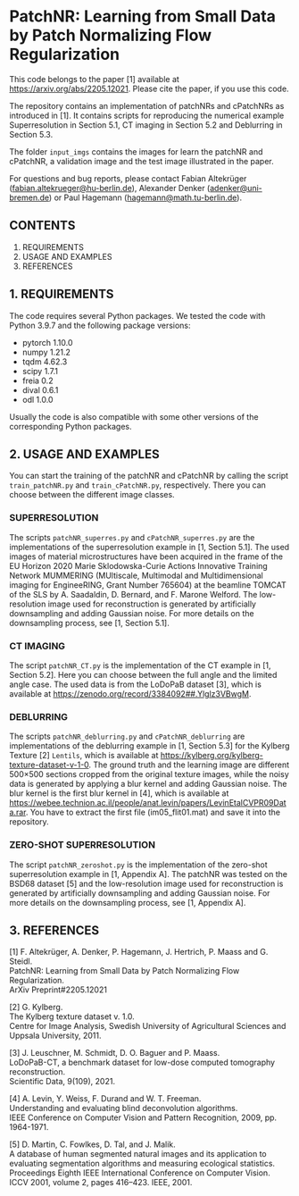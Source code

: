 # PatchNR: Learning from Small Data by Patch Normalizing Flow Regularization

This code belongs to the paper [1] available at https://arxiv.org/abs/2205.12021. Please cite the paper, if you use this code.

The repository contains an implementation of patchNRs and cPatchNRs as introduced in [1]. It contains scripts for reproducing the numerical example Superresolution in Section 5.1, CT imaging in Section 5.2 and Deblurring in Section 5.3.

The folder `input_imgs` contains the images for learn the patchNR and cPatchNR, a validation image and the test image illustrated in the paper.

For questions and bug reports, please contact Fabian Altekrüger (fabian.altekrueger@hu-berlin.de), Alexander Denker (adenker@uni-bremen.de) or Paul Hagemann (hagemann@math.tu-berlin.de).

## CONTENTS

1. REQUIREMENTS  
2. USAGE AND EXAMPLES
3. REFERENCES

## 1. REQUIREMENTS

The code requires several Python packages. We tested the code with Python 3.9.7 and the following package versions:

- pytorch 1.10.0
- numpy 1.21.2
- tqdm 4.62.3
- scipy 1.7.1
- freia 0.2
- dival 0.6.1
- odl 1.0.0

Usually the code is also compatible with some other versions of the corresponding Python packages.

## 2. USAGE AND EXAMPLES

You can start the training of the patchNR and cPatchNR by calling the script `train_patchNR.py` and `train_cPatchNR.py`, respectively. There you can choose between the different image classes. 

### SUPERRESOLUTION

The scripts `patchNR_superres.py` and `cPatchNR_superres.py` are the implementations of the superresolution example in [1, Section 5.1]. The used images of material microstructures have been acquired in the frame of the EU Horizon 2020 Marie Sklodowska-Curie Actions Innovative Training Network MUMMERING (MUltiscale, Multimodal and Multidimensional imaging for EngineeRING, Grant Number 765604) at the beamline TOMCAT of the SLS by A. Saadaldin, D. Bernard, and F. Marone Welford. The low-resolution image used for reconstruction is generated by artificially downsampling and adding Gaussian noise. For more details on the downsampling process, see [1, Section 5.1]. 

### CT IMAGING

The script `patchNR_CT.py` is the implementation of the CT example in [1, Section 5.2]. Here you can choose between the full angle and the limited angle case. The used data is from the LoDoPaB dataset [3], which is available at https://zenodo.org/record/3384092##.Ylglz3VBwgM.

### DEBLURRING

The scripts `patchNR_deblurring.py` and `cPatchNR_deblurring` are implementations of the deblurring example in [1, Section 5.3] for the Kylberg Texture [2] `Lentils`, which is available at https://kylberg.org/kylberg-texture-dataset-v-1-0. The ground truth and the learning image are different 500×500 sections cropped from the original texture images, while the noisy data is generated by applying a blur kernel and adding Gaussian noise. The blur kernel is the first blur kernel in [4], which is available at https://webee.technion.ac.il/people/anat.levin/papers/LevinEtalCVPR09Data.rar. You have to extract the first file (im05_flit01.mat) and save it into the repository.

### ZERO-SHOT SUPERRESOLUTION

The script `patchNR_zeroshot.py` is the implementation of the zero-shot superresolution example in [1, Appendix A]. The patchNR was tested on the BSD68 dataset [5] and the low-resolution image used for reconstruction is generated by artificially downsampling and adding Gaussian noise. For more details on the downsampling process, see [1, Appendix A]. 

## 3. REFERENCES

[1] F. Altekrüger, A. Denker, P. Hagemann, J. Hertrich, P. Maass and G. Steidl.  
PatchNR: Learning from Small Data by Patch Normalizing Flow Regularization.   
ArXiv Preprint#2205.12021

[2] G. Kylberg.  
The Kylberg texture dataset v. 1.0.  
Centre for Image Analysis, Swedish University of Agricultural Sciences and Uppsala University, 2011.

[3] J. Leuschner, M. Schmidt, D. O. Baguer and P. Maass.  
LoDoPaB-CT, a benchmark dataset for low-dose computed tomography reconstruction.  
Scientific Data, 9(109), 2021.

[4] A. Levin, Y. Weiss, F. Durand and W. T. Freeman.  
Understanding and evaluating blind deconvolution algorithms.  
IEEE Conference on Computer Vision and Pattern Recognition, 2009, pp. 1964-1971.

[5] D. Martin, C. Fowlkes, D. Tal, and J. Malik.  
A database of human segmented natural images and its application to evaluating segmentation algorithms and measuring ecological statistics.  
Proceedings Eighth IEEE International Conference on Computer Vision. ICCV 2001, volume 2, pages 416–423. IEEE, 2001.
